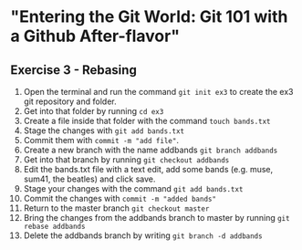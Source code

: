 # "Entering the Git World: Git 101 with a Github After-flavor"
## Exercise 3 - Rebasing

1. Open the terminal and run the command `git init ex3` to create the ex3 git repository and folder.
2. Get into that folder by running `cd ex3`
3. Create a file inside that folder with the command `touch bands.txt`
4. Stage the changes with `git add bands.txt`
5. Commit them with `commit -m "add file"`.
6. Create a new branch with the name addbands `git branch addbands`
7. Get into that branch by running `git checkout addbands`
8. Edit the bands.txt file with a text edit, add some bands (e.g. muse, sum41, the beatles) and click save.
9. Stage your changes with the command `git add bands.txt`
10. Commit the changes with `commit -m "added bands"`
11. Return to the master branch `git checkout master`
12. Bring the changes from the addbands branch to master by running `git rebase addbands`
13. Delete the addbands branch by writing `git branch -d addbands`
